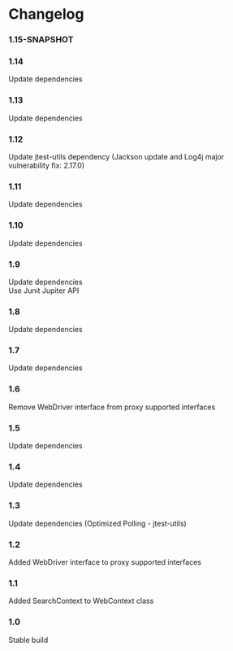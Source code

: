 # Changelog

### 1.15-SNAPSHOT


### 1.14
Update dependencies  

### 1.13
Update dependencies  

### 1.12
Update jtest-utils dependency (Jackson update and Log4j major vulnerability fix: 2.17.0)  

### 1.11
Update dependencies  

### 1.10
Update dependencies  

### 1.9
Update dependencies  
Use Junit Jupiter API  

### 1.8
Update dependencies  

### 1.7
Update dependencies  

### 1.6
Remove WebDriver interface from proxy supported interfaces  

### 1.5
Update dependencies  

### 1.4
Update dependencies  

### 1.3
Update dependencies (Optimized Polling - jtest-utils)  

### 1.2
Added WebDriver interface to proxy supported interfaces  

### 1.1
Added SearchContext to WebContext class  

### 1.0
Stable build  
